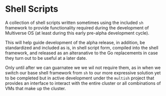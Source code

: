 # Shell Scripts
A collection of shell scripts written sometimes using the included `sh` framework to provide functionality required during the development of Multiverse OS (at least during this early pre-alpha development cycle).

This will help guide development of the alpha release, in addition, be standardized and included as is, in shell script form, compiled into the shell framework, and released as an alteranative to the Go replacements in case they turn out to be useful at a later date. 

Only until after we can guarnatee we we wil not require them, as in when we switch our base shell framework from `sh` to our more expressive solution yet to be completed but in active development under the `multish` project that provides an interface to interact with the entire cluster or all combinations of VMs that make up the cluster. 




